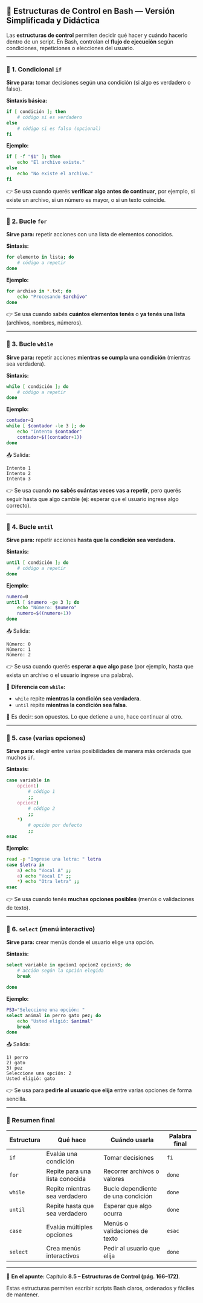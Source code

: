 ## 🧩 Estructuras de Control en Bash — Versión Simplificada y Didáctica

Las **estructuras de control** permiten decidir qué hacer y cuándo hacerlo dentro de un script. En Bash, controlan el **flujo de ejecución** según condiciones, repeticiones o elecciones del usuario.

---

### 🔹 1. Condicional `if`
**Sirve para:** tomar decisiones según una condición (si algo es verdadero o falso).

**Sintaxis básica:**
```bash
if [ condición ]; then
    # código si es verdadero
else
    # código si es falso (opcional)
fi
```

**Ejemplo:**
```bash
if [ -f "$1" ]; then
    echo "El archivo existe."
else
    echo "No existe el archivo."
fi
```

👉 Se usa cuando querés **verificar algo antes de continuar**, por ejemplo, si existe un archivo, si un número es mayor, o si un texto coincide.

---

### 🔹 2. Bucle `for`
**Sirve para:** repetir acciones con una lista de elementos conocidos.

**Sintaxis:**
```bash
for elemento in lista; do
    # código a repetir
done
```

**Ejemplo:**
```bash
for archivo in *.txt; do
    echo "Procesando $archivo"
done
```

👉 Se usa cuando sabés **cuántos elementos tenés** o **ya tenés una lista** (archivos, nombres, números).

---

### 🔹 3. Bucle `while`
**Sirve para:** repetir acciones **mientras se cumpla una condición** (mientras sea verdadera).

**Sintaxis:**
```bash
while [ condición ]; do
    # código a repetir
done
```

**Ejemplo:**
```bash
contador=1
while [ $contador -le 3 ]; do
    echo "Intento $contador"
    contador=$((contador+1))
done
```
📤 Salida:
```
Intento 1
Intento 2
Intento 3
```

👉 Se usa cuando **no sabés cuántas veces vas a repetir**, pero querés seguir hasta que algo cambie (ej: esperar que el usuario ingrese algo correcto).

---

### 🔹 4. Bucle `until`
**Sirve para:** repetir acciones **hasta que la condición sea verdadera.**

**Sintaxis:**
```bash
until [ condición ]; do
    # código a repetir
done
```

**Ejemplo:**
```bash
numero=0
until [ $numero -ge 3 ]; do
    echo "Número: $numero"
    numero=$((numero+1))
done
```
📤 Salida:
```
Número: 0
Número: 1
Número: 2
```

👉 Se usa cuando querés **esperar a que algo pase** (por ejemplo, hasta que exista un archivo o el usuario ingrese una palabra).

🧠 **Diferencia con `while`:**
- `while` repite **mientras la condición sea verdadera**.
- `until` repite **mientras la condición sea falsa**.

📘 Es decir: son opuestos. Lo que detiene a uno, hace continuar al otro.

---

### 🔹 5. `case` (varias opciones)
**Sirve para:** elegir entre varias posibilidades de manera más ordenada que muchos `if`.

**Sintaxis:**
```bash
case variable in
    opcion1)
        # código 1
        ;;
    opcion2)
        # código 2
        ;;
    *)
        # opción por defecto
        ;;
esac
```

**Ejemplo:**
```bash
read -p "Ingrese una letra: " letra
case $letra in
    a) echo "Vocal A" ;;
    e) echo "Vocal E" ;;
    *) echo "Otra letra" ;;
esac
```

👉 Se usa cuando tenés **muchas opciones posibles** (menús o validaciones de texto).

---

### 🔹 6. `select` (menú interactivo)
**Sirve para:** crear menús donde el usuario elige una opción.

**Sintaxis:**
```bash
select variable in opcion1 opcion2 opcion3; do
    # acción según la opción elegida
    break

done
```

**Ejemplo:**
```bash
PS3="Seleccione una opción: "
select animal in perro gato pez; do
    echo "Usted eligió: $animal"
    break
done
```

📤 Salida:
```
1) perro
2) gato
3) pez
Seleccione una opción: 2
Usted eligió: gato
```

👉 Se usa para **pedirle al usuario que elija** entre varias opciones de forma sencilla.

---

### 📘 Resumen final

| Estructura | Qué hace | Cuándo usarla | Palabra final |
|-------------|-----------|----------------|----------------|
| `if` | Evalúa una condición | Tomar decisiones | `fi` |
| `for` | Repite para una lista conocida | Recorrer archivos o valores | `done` |
| `while` | Repite mientras sea verdadero | Bucle dependiente de una condición | `done` |
| `until` | Repite hasta que sea verdadero | Esperar que algo ocurra | `done` |
| `case` | Evalúa múltiples opciones | Menús o validaciones de texto | `esac` |
| `select` | Crea menús interactivos | Pedir al usuario que elija | `done` |

---

📗 **En el apunte:** Capítulo **8.5 – Estructuras de Control (pág. 166–172)**.

Estas estructuras permiten escribir scripts Bash claros, ordenados y fáciles de mantener.

